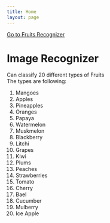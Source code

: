 ```yaml
---
title: Home
layout: page
---
```


<a href="fruit_recognizer.html">Go to Fruits Recognizer</a>

# Image Recognizer

Can classify 20 different types of Fruits <br/>
The types are following: <br/>

1. Mangoes
2. Apples
3. Pineapples
4. Oranges
5. Papaya
6. Watermelon
7. Muskmelon
8. Blackberry
9. Litchi
10. Grapes
11. Kiwi
12. Plums
13. Peaches
14. Strawberries
15. Tomato
16. Cherry
17. Bael
18. Cucumber
19. Mulberry
20. Ice Apple
